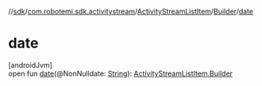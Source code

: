 //[sdk](../../../../index.md)/[com.robotemi.sdk.activitystream](../../index.md)/[ActivityStreamListItem](../index.md)/[Builder](index.md)/[date](date.md)

# date

[androidJvm]\
open fun [date](date.md)(@NonNulldate: [String](https://docs.oracle.com/javase/8/docs/api/java/lang/String.html)): [ActivityStreamListItem.Builder](index.md)
